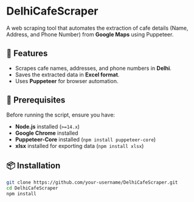 # DelhiCafeScraper

A web scraping tool that automates the extraction of cafe details (Name, Address, and Phone Number) from **Google Maps** using Puppeteer.

## 🚀 Features
- Scrapes cafe names, addresses, and phone numbers in **Delhi**.
- Saves the extracted data in **Excel format**.
- Uses **Puppeteer** for browser automation.

## 📌 Prerequisites
Before running the script, ensure you have:
- **Node.js** installed (`>=14.x`)
- **Google Chrome** installed
- **Puppeteer-Core** installed (`npm install puppeteer-core`)
- **xlsx** installed for exporting data (`npm install xlsx`)

## 📦 Installation
```bash
git clone https://github.com/your-username/DelhiCafeScraper.git
cd DelhiCafeScraper
npm install

